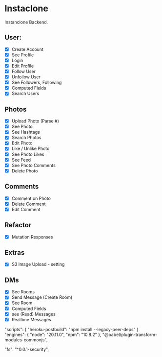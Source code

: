 # Instaclone

Instanclone Backend.

## User:

- [x] Create Account
- [x] See Profile
- [x] Login
- [x] Edit Profile
- [x] Follow User
- [x] Unfollow User
- [x] See Followers, Following
- [x] Computed Fields
- [x] Search Users

## Photos

- [x] Upload Photo (Parse #)
- [x] See Photo
- [x] See Hashtags
- [x] Search Photos
- [x] Edit Photo
- [x] Like / Unlike Photo
- [x] See Photo Likes
- [x] See Feed
- [x] See Photo Comments
- [x] Delete Photo

## Comments

- [x] Comment on Photo
- [x] Delete Comment
- [x] Edit Comment

## Refactor

- [x] Mutation Responses

## Extras

- [x] S3 Image Upload - setting

## DMs

- [x] See Rooms
- [x] Send Message (Create Room)
- [x] See Room
- [x] Computed Fields
- [x] see (Read) Messages
- [x] Realtime Messages

"scripts": {
"heroku-postbuild": "npm install --legacy-peer-deps"
}
"engines": {
"node": "20.11.0",
"npm": "10.8.2"
},
"@babel/plugin-transform-modules-commonjs",

"fs": "^0.0.1-security",
